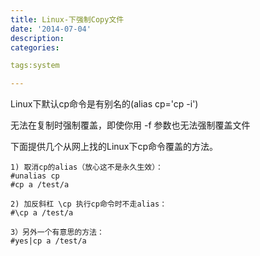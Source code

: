 ```yaml
---
title: Linux-下强制Copy文件
date: '2014-07-04'
description:
categories:

tags:system

---
```


Linux下默认cp命令是有别名的(alias cp='cp -i')

无法在复制时强制覆盖，即使你用 -f 参数也无法强制覆盖文件

下面提供几个从网上找的Linux下cp命令覆盖的方法。

	1) 取消cp的alias（放心这不是永久生效）：
	#unalias cp
	#cp a /test/a

	2) 加反斜杠 \cp 执行cp命令时不走alias：
	#\cp a /test/a

	3）另外一个有意思的方法：
	#yes|cp a /test/a

